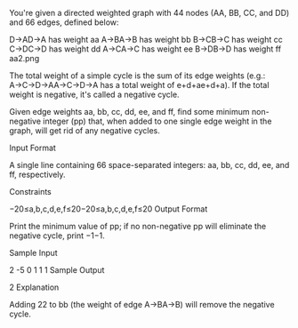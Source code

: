 You're given a directed weighted graph with 44 nodes (AA, BB, CC, and DD) and 66 edges, defined below:

D→AD→A has weight aa
A→BA→B has weight bb
B→CB→C has weight cc
C→DC→D has weight dd
A→CA→C has weight ee
B→DB→D has weight ff
aa2.png

The total weight of a simple cycle is the sum of its edge weights (e.g.: A→C→D→AA→C→D→A has a total weight of e+d+ae+d+a). If the total weight is negative, it's called a negative cycle.

Given edge weights aa, bb, cc, dd, ee, and ff, find some minimum non-negative integer (pp) that, when added to one single edge weight in the graph, will get rid of any negative cycles.

Input Format

A single line containing 66 space-separated integers: aa, bb, cc, dd, ee, and ff, respectively.

Constraints

−20≤a,b,c,d,e,f≤20−20≤a,b,c,d,e,f≤20
Output Format

Print the minimum value of pp; if no non-negative pp will eliminate the negative cycle, print −1−1.

Sample Input

2 -5 0 1 1 1
Sample Output

2
Explanation

Adding 22 to bb (the weight of edge A→BA→B) will remove the negative cycle.
